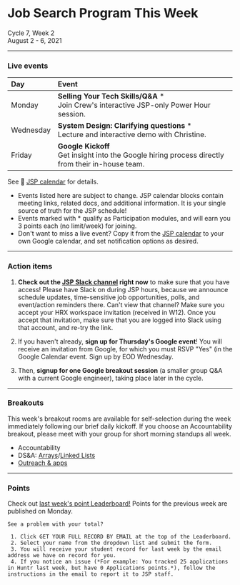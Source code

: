 # Job Search Program This Week

Cycle 7, Week 2 <br />
August 2 - 6, 2021

---

### Live events

|Day|Event|
|:--|:--|
| Monday |**Selling Your Tech Skills/Q&A** * <br /> Join Crew's interactive JSP-only Power Hour session. |
| Wednesday | **System Design: Clarifying questions** * <br /> Lecture and interactive demo with Christine. |
| Friday | **Google Kickoff** <br /> Get insight into the Google hiring process directly from their in-house team. |

See :calendar: [JSP calendar](http://mks.io/jspcalendar) for details.

 * Events listed here are subject to change. JSP calendar blocks contain meeting links, related docs, and additional information. It is your single source of truth for the JSP schedule! <br />
 * Events marked with *  qualify as Participation modules, and will earn you 3 points each (no limit/week) for joining.
 * Don't want to miss a live event? Copy it from the [JSP calendar](http://mks.io/jspcalendar) to your own Google calendar, and set notification options as desired.
 
---


### Action items


1. **Check out the [JSP Slack channel](https://hackreactorx.slack.com/archives/C01UR456F99) right now** to make sure that you have access! Please have Slack on during JSP hours, because we announce schedule updates, time-sensitive job opportunities, polls, and event/action reminders there. Can't view that channel? Make sure you accept your HRX workspace invitation (received in W12). Once you accept that invitation, make sure that you are logged into Slack using that account, and re-try the link.

2. If you haven't already, **sign up for Thursday's Google event**! You will receive an invitation from Google, for which you must RSVP "Yes" (in the Google Calendar event. Sign up by EOD Wednesday.

3. Then, **signup for one Google breakout session** (a smaller group Q&A with a current Google engineer), taking place later in the cycle.

---


### Breakouts


This week's breakout rooms are available for self-selection during the week immediately following our brief daily kickoff. If you choose an Accountability breakout, please meet with your group for short morning standups all week.

 * Accountability
 * DS&A: [Arrays](https://docs.google.com/document/d/1jinTbt4nf2Li3aHfMJ-2rjzQQN6hUcUK30Ql2zC8gqM/edit)/[Linked Lists](https://docs.google.com/document/d/1Ug7UGVfCHTsLcJ1W_sENzCHeCnccT8AxbvlHmGcC7Lw/edit)
 * [Outreach & apps](https://docs.google.com/document/d/1XpcadSdGG5gDZW00wrKBhg8XDeW98edHeMBW5wyy2RU/edit?usp=sharing)

---


### Points


Check out [last week's point Leaderboard!](https://docs.google.com/spreadsheets/d/1tqAT01p5O6Nfj0tDQguP_wyVy6qu559ghGhoBo2M0KA/edit#gid=0) Points for the previous week are published on Monday.

```
See a problem with your total?

 1. Click GET YOUR FULL RECORD BY EMAIL at the top of the Leaderboard.
 2. Select your name from the dropdown list and submit the form.
 3. You will receive your student record for last week by the email address we have on record for you.
 4. If you notice an issue (*For example: You tracked 25 applications in Huntr last week, but have 0 Applications points.*), follow the instructions in the email to report it to JSP staff.
```

